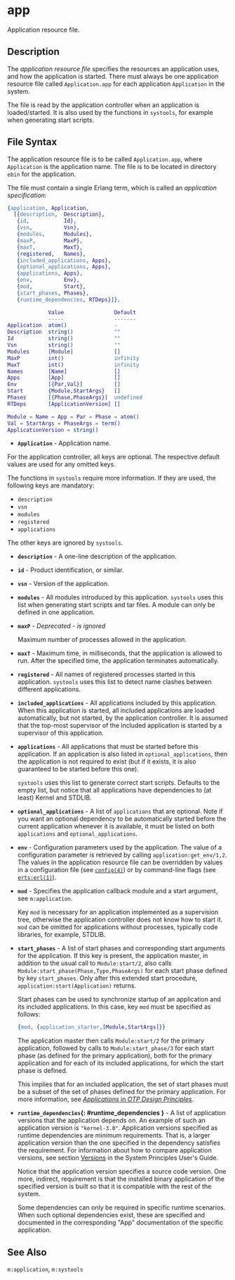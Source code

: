 <!--
%CopyrightBegin%

SPDX-License-Identifier: Apache-2.0

Copyright Ericsson AB 2023-2024. All Rights Reserved.

Licensed under the Apache License, Version 2.0 (the "License");
you may not use this file except in compliance with the License.
You may obtain a copy of the License at

    http://www.apache.org/licenses/LICENSE-2.0

Unless required by applicable law or agreed to in writing, software
distributed under the License is distributed on an "AS IS" BASIS,
WITHOUT WARRANTIES OR CONDITIONS OF ANY KIND, either express or implied.
See the License for the specific language governing permissions and
limitations under the License.

%CopyrightEnd%
-->
# app

Application resource file.

## Description

The _application resource file_ specifies the resources an application uses, and
how the application is started. There must always be one application resource
file called `Application.app` for each application `Application` in the system.

The file is read by the application controller when an application is
loaded/started. It is also used by the functions in `systools`, for example when
generating start scripts.

## File Syntax

The application resource file is to be called `Application.app`, where
`Application` is the application name. The file is to be located in directory
`ebin` for the application.

The file must contain a single Erlang term, which is called an _application
specification_:

```erlang
{application, Application,
  [{description,  Description},
   {id,           Id},
   {vsn,          Vsn},
   {modules,      Modules},
   {maxP,         MaxP},
   {maxT,         MaxT},
   {registered,   Names},
   {included_applications, Apps},
   {optional_applications, Apps},
   {applications, Apps},
   {env,          Env},
   {mod,          Start},
   {start_phases, Phases},
   {runtime_dependencies, RTDeps}]}.

             Value                Default
             -----                -------
Application  atom()               -
Description  string()             ""
Id           string()             ""
Vsn          string()             ""
Modules      [Module]             []
MaxP         int()                infinity
MaxT         int()                infinity
Names        [Name]               []
Apps         [App]                []
Env          [{Par,Val}]          []
Start        {Module,StartArgs}   []
Phases       [{Phase,PhaseArgs}]  undefined
RTDeps       [ApplicationVersion] []

Module = Name = App = Par = Phase = atom()
Val = StartArgs = PhaseArgs = term()
ApplicationVersion = string()
```

- **`Application`** - Application name.

For the application controller, all keys are optional. The respective default
values are used for any omitted keys.

The functions in `systools` require more information. If they are used, the
following keys are mandatory:

- `description`
- `vsn`
- `modules`
- `registered`
- `applications`

The other keys are ignored by `systools`.

- **`description`** - A one-line description of the application.

- **`id`** - Product identification, or similar.

- **`vsn`** - Version of the application.

- **`modules`** - All modules introduced by this application. `systools` uses
  this list when generating start scripts and tar files. A module can only be
  defined in one application.

- **`maxP`** - _Deprecated - is ignored_

  Maximum number of processes allowed in the application.

- **`maxT`** - Maximum time, in milliseconds, that the application is allowed to
  run. After the specified time, the application terminates automatically.

- **`registered`** - All names of registered processes started in this
  application. `systools` uses this list to detect name clashes between
  different applications.

- **`included_applications`** - All applications included by this application.
  When this application is started, all included applications are loaded
  automatically, but not started, by the application controller. It is assumed
  that the top-most supervisor of the included application is started by a
  supervisor of this application.

- **`applications`** - All applications that must be started before this
  application. If an application is also listed in `optional_applications`, then
  the application is not required to exist (but if it exists, it is also
  guaranteed to be started before this one).

  `systools` uses this list to generate correct start scripts. Defaults to the
  empty list, but notice that all applications have dependencies to (at least)
  Kernel and STDLIB.

- **`optional_applications`** - A list of `applications` that are optional. Note
  if you want an optional dependency to be automatically started before the
  current application whenever it is available, it must be listed on both
  `applications` and `optional_applications`.

- **`env`** - Configuration parameters used by the application. The value of a
  configuration parameter is retrieved by calling `application:get_env/1,2`. The
  values in the application resource file can be overridden by values in a
  configuration file (see [`config(4)`](config.md)) or by command-line flags
  (see [`erts:erl(1)`](`e:erts:erl_cmd.md`)).

- **`mod`** - Specifies the application callback module and a start argument,
  see `m:application`.

  Key `mod` is necessary for an application implemented as a supervision tree,
  otherwise the application controller does not know how to start it. `mod` can
  be omitted for applications without processes, typically code libraries, for
  example, STDLIB.

- **`start_phases`** - A list of start phases and corresponding start arguments
  for the application. If this key is present, the application master, in
  addition to the usual call to `Module:start/2`, also calls
  `Module:start_phase(Phase,Type,PhaseArgs)` for each start phase defined by key
  `start_phases`. Only after this extended start procedure,
  `application:start(Application)` returns.

  Start phases can be used to synchronize startup of an application and its
  included applications. In this case, key `mod` must be specified as follows:

  ```erlang
  {mod, {application_starter,[Module,StartArgs]}}
  ```

  The application master then calls `Module:start/2` for the primary
  application, followed by calls to `Module:start_phase/3` for each start phase
  (as defined for the primary application), both for the primary application and
  for each of its included applications, for which the start phase is defined.

  This implies that for an included application, the set of start phases must be
  a subset of the set of phases defined for the primary application. For more
  information, see [_Applications_ in _OTP Design Principles_](`e:system:applications.md`).

- **`runtime_dependencies`{: #runtime_dependencies }** - A list of application
  versions that the application depends on. An example of such an application
  version is `"kernel-3.0"`. Application versions specified as runtime
  dependencies are minimum requirements. That is, a larger application version
  than the one specified in the dependency satisfies the requirement. For
  information about how to compare application versions, see section
  [Versions](`e:system:versions.md`) in the System Principles User's Guide.

  Notice that the application version specifies a source code version. One more,
  indirect, requirement is that the installed binary application of the
  specified version is built so that it is compatible with the rest of the
  system.

  Some dependencies can only be required in specific runtime scenarios. When
  such optional dependencies exist, these are specified and documented in the
  corresponding "App" documentation of the specific application.

## See Also

`m:application`, `m:systools`
